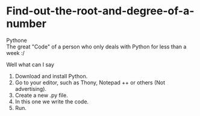 # Find-out-the-root-and-degree-of-a-number
Pythone<br>
The great "Code" of a person who only deals with Python for less than a week :/

Well what can I say
1) Download and install Python.
2) Go to your editor, such as Thony, Notepad ++ or others (Not advertising).
3) Create a new .py file.
4) In this one we write the code.
5) Run.
